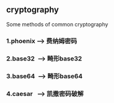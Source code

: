 ## cryptography
Some methods of common cryptography

### 1.phoenix  --> 费纳姆密码
### 2.base32&nbsp;&nbsp;--> 畸形base32
### 3.base64&nbsp;&nbsp;--> 畸形base64
### 4.caesar&nbsp;&nbsp;&nbsp;--> 凯撒密码破解
